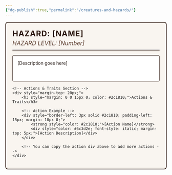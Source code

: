 ```yaml
---
{"dg-publish":true,"permalink":"/creatures-and-hazards/"}
---
```


<div style="border: 2px solid #2c1810; border-radius: 8px; padding: 20px; background-color: #f9f5f0; margin: 10px 0;">
    <!-- Header Section -->
    <div style="border-bottom: 2px solid #2c1810; margin-bottom: 15px; padding-bottom: 10px;">
        <h2 style="margin: 0; color: #2c1810; font-size: 24px; text-transform: uppercase; letter-spacing: 1px;">HAZARD: [Name]</h2>
        <div style="color: #5c3d2e; font-size: 18px; font-style: italic; margin-top: 5px;">HAZARD LEVEL: [Number]</div>
    </div>
    <!-- Description Section -->
    <div style="background: white; border: 1px solid #2c1810; padding: 15px; margin: 15px 0; border-radius: 4px; min-height: 50px; color: #1a0f0a;">
        [Description goes here]
    </div>
    
    <!-- Actions & Traits Section -->
    <div style="margin-top: 20px;">
        <h3 style="margin: 0 0 15px 0; color: #2c1810;">Actions & Traits</h3>
        
        <!-- Action Example -->
        <div style="border-left: 3px solid #2c1810; padding-left: 15px; margin: 10px 0;">
            <strong style="color: #2c1810;">[Action Name]</strong>
            <div style="color: #5c3d2e; font-style: italic; margin-top: 5px;">[Action Description]</div>
        </div>
        
        <!-- You can copy the action div above to add more actions -->
    </div>
</div>


